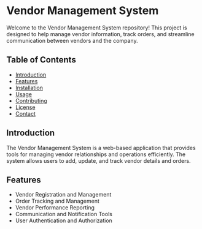 # Vendor Management System

Welcome to the Vendor Management System repository! This project is designed to help manage vendor information, track orders, and streamline communication between vendors and the company.

## Table of Contents

- [Introduction](#introduction)
- [Features](#features)
- [Installation](#installation)
- [Usage](#usage)
- [Contributing](#contributing)
- [License](#license)
- [Contact](#contact)

## Introduction

The Vendor Management System is a web-based application that provides tools for managing vendor relationships and operations efficiently. The system allows users to add, update, and track vendor details and orders.

## Features

- Vendor Registration and Management
- Order Tracking and Management
- Vendor Performance Reporting
- Communication and Notification Tools
- User Authentication and Authorization
